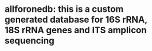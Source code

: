 # allforonedb: this is a custom generated database for 16S rRNA, 18S rRNA genes and ITS amplicon sequencing
